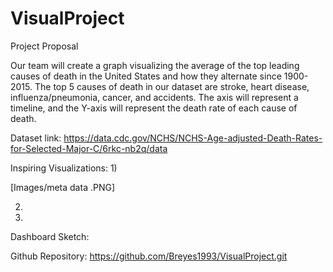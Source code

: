 # VisualProject
Project Proposal

Our team will create a graph visualizing the average of the top leading causes of death in the United States and how they alternate since 1900-2015. The top 5 causes of death in our dataset are stroke, heart disease, influenza/pneumonia, cancer, and accidents. The axis will represent a timeline, and the Y-axis will represent the death rate of each cause of death. 

Dataset link:
https://data.cdc.gov/NCHS/NCHS-Age-adjusted-Death-Rates-for-Selected-Major-C/6rkc-nb2q/data

 

Inspiring Visualizations:
1)
 
[Images/meta data .PNG]






2) 
 
3) 
 

Dashboard Sketch:
 
Github Repository:
https://github.com/Breyes1993/VisualProject.git 
